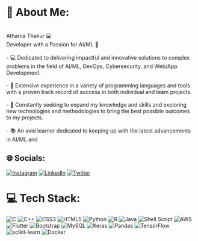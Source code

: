 # 💫 About Me:
<br>Atharva Thakur 💻<br>Developer with a Passion for AI/ML 🤖<br><br>- 💻 Dedicated to delivering impactful and innovative solutions to complex problems in the field of AI/ML, DevOps, Cybersecurity, and Web/App Development.<br><br>- 💼 Extensive experience in a variety of programming languages and tools with a proven track record of success in both individual and team projects.<br><br>- 🚀 Constantly seeking to expand my knowledge and skills and exploring new technologies and methodologies to bring the best possible outcomes to my projects.<br><br>- 📚 An avid learner dedicated to keeping up with the latest advancements in AI/ML and 


## 🌐 Socials:
[![Instagram](https://img.shields.io/badge/Instagram-%23E4405F.svg?logo=Instagram&logoColor=white)](https://instagram.com/atharva_r_thakur) [![LinkedIn](https://img.shields.io/badge/LinkedIn-%230077B5.svg?logo=linkedin&logoColor=white)](https://linkedin.com/in/atharva-r-thakur-232308217/) [![Twitter](https://img.shields.io/badge/Twitter-%231DA1F2.svg?logo=Twitter&logoColor=white)](https://twitter.com/@Atharv_R_Thakur) 

# 💻 Tech Stack:
![C](https://img.shields.io/badge/c-%2300599C.svg?style=for-the-badge&logo=c&logoColor=white) ![C++](https://img.shields.io/badge/c++-%2300599C.svg?style=for-the-badge&logo=c%2B%2B&logoColor=white) ![CSS3](https://img.shields.io/badge/css3-%231572B6.svg?style=for-the-badge&logo=css3&logoColor=white) ![HTML5](https://img.shields.io/badge/html5-%23E34F26.svg?style=for-the-badge&logo=html5&logoColor=white) ![Python](https://img.shields.io/badge/python-3670A0?style=for-the-badge&logo=python&logoColor=ffdd54) ![R](https://img.shields.io/badge/r-%23276DC3.svg?style=for-the-badge&logo=r&logoColor=white) ![Java](https://img.shields.io/badge/java-%23ED8B00.svg?style=for-the-badge&logo=java&logoColor=white) ![Shell Script](https://img.shields.io/badge/shell_script-%23121011.svg?style=for-the-badge&logo=gnu-bash&logoColor=white) ![AWS](https://img.shields.io/badge/AWS-%23FF9900.svg?style=for-the-badge&logo=amazon-aws&logoColor=white) ![Flutter](https://img.shields.io/badge/Flutter-%2302569B.svg?style=for-the-badge&logo=Flutter&logoColor=white) ![Bootstrap](https://img.shields.io/badge/bootstrap-%23563D7C.svg?style=for-the-badge&logo=bootstrap&logoColor=white) ![MySQL](https://img.shields.io/badge/mysql-%2300f.svg?style=for-the-badge&logo=mysql&logoColor=white) ![Keras](https://img.shields.io/badge/Keras-%23D00000.svg?style=for-the-badge&logo=Keras&logoColor=white) ![Pandas](https://img.shields.io/badge/pandas-%23150458.svg?style=for-the-badge&logo=pandas&logoColor=white) ![TensorFlow](https://img.shields.io/badge/TensorFlow-%23FF6F00.svg?style=for-the-badge&logo=TensorFlow&logoColor=white) ![scikit-learn](https://img.shields.io/badge/scikit--learn-%23F7931E.svg?style=for-the-badge&logo=scikit-learn&logoColor=white) ![Docker](https://img.shields.io/badge/docker-%230db7ed.svg?style=for-the-badge&logo=docker&logoColor=white)


<!--# 📊 GitHub Stats:
![](https://github-readme-stats.vercel.app/api?username=Atharva-Thakur&theme=darcula&hide_border=false&include_all_commits=true&count_private=false)<br/>
![](https://github-readme-streak-stats.herokuapp.com/?user=Atharva-Thakur&theme=darcula&hide_border=false)<br/>
![](https://github-readme-stats.vercel.app/api/top-langs/?username=Atharva-Thakur&theme=darcula&hide_border=false&include_all_commits=true&count_private=false&layout=compact) -->



